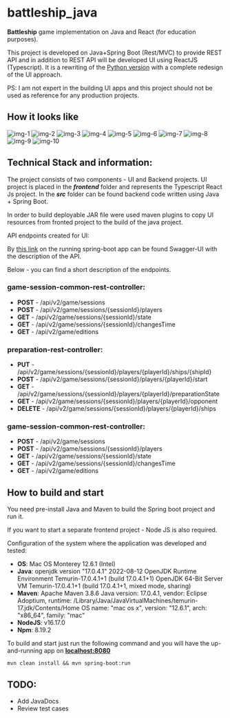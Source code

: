 # battleship_java

**Battleship** game implementation on Java and React (for education purposes).

This project is developed on Java+Spring Boot (Rest/MVC) to provide REST API and in addition to REST API will
be developed UI using ReactJS (Typescript).
It is a rewriting of the [Python version](https://github.com/sanyokkua/battleship_py) with a complete redesign of the
UI approach.

PS: I am not expert in the building UI apps and this project should not be used as reference for any production
projects.

## How it looks like

![img-1](docs/img/1-app-index.jpg)
![img-2](docs/img/2-app-new.jpg)
![img-3](docs/img/3-app-wait.jpg)
![img-4](docs/img/3-1-app-wait.jpg)
![img-5](docs/img/4-app-loading.jpg)
![img-6](docs/img/5-app-preapre.jpg)
![img-7](docs/img/6-app-prepare.jpg)
![img-8](docs/img/7-app-gameplay.jpg)
![img-9](docs/img/8-app-gameplay.jpg)
![img-10](docs/img/9-app-results.jpg)

## Technical Stack and information:

The project consists of two components - UI and Backend projects. UI project is placed in the ***frontend*** folder and
represents the Typescript React Js project.
In the ***src*** folder can be found backend code written using Java + Spring Boot.

In order to build deployable JAR file were used maven plugins to copy UI resources from fronted project to the build of
the java project.

API endpoints created for UI:

By [this link](http://localhost:8080/swagger-ui/index.html) on the running spring-boot app can be found Swagger-UI with
the description of the API.

Below - you can find a short description of the endpoints.

### game-session-common-rest-controller:

- **POST** - /api/v2/game/sessions
- **POST** - /api/v2/game/sessions/{sessionId}/players
- **GET** - /api/v2/game/sessions/{sessionId}/state
- **GET** - /api/v2/game/sessions/{sessionId}/changesTime
- **GET** - /api/v2/game/editions

### preparation-rest-controller:

- **PUT** - /api/v2/game/sessions/{sessionId}/players/{playerId}/ships/{shipId}
- **POST** - /api/v2/game/sessions/{sessionId}/players/{playerId}/start
- **GET** - /api/v2/game/sessions/{sessionId}/players/{playerId}/preparationState
- **GET** - /api/v2/game/sessions/{sessionId}/players/{playerId}/opponent
- **DELETE** - /api/v2/game/sessions/{sessionId}/players/{playerId}/ships

### game-session-common-rest-controller:

- **POST** - /api/v2/game/sessions
- **POST** - /api/v2/game/sessions/{sessionId}/players
- **GET** - /api/v2/game/sessions/{sessionId}/state
- **GET** - /api/v2/game/sessions/{sessionId}/changesTime
- **GET** - /api/v2/game/editions

## How to build and start

You need pre-install Java and Maven to build the Spring boot project and run it.

If you want to start a separate frontend project - Node JS is also required.

Configuration of the system where the application was developed and tested:

- **OS**: Mac OS Monterey 12.6.1 (Intel)
- **Java**:
  openjdk version "17.0.4.1" 2022-08-12
  OpenJDK Runtime Environment Temurin-17.0.4.1+1 (build 17.0.4.1+1)
  OpenJDK 64-Bit Server VM Temurin-17.0.4.1+1 (build 17.0.4.1+1, mixed mode, sharing)
- **Maven**:
  Apache Maven 3.8.6
  Java version: 17.0.4.1, vendor: Eclipse Adoptium, runtime:
  /Library/Java/JavaVirtualMachines/temurin-17.jdk/Contents/Home
  OS name: "mac os x", version: "12.6.1", arch: "x86_64", family: "mac"
- **NodeJS**: v16.17.0
- **Npm**: 8.19.2

To build and start just run the following command and you will have the up-and-running app
on **[localhost:8080](localhost:8080)**

```shell
mvn clean install && mvn spring-boot:run
```

## TODO:

- Add JavaDocs
- Review test cases
